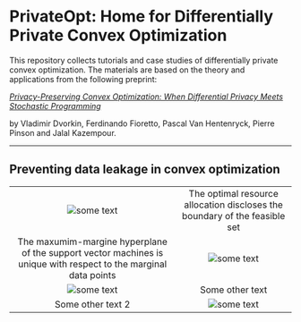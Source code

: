 # PrivateOpt: Home for Differentially Private Convex Optimization

This repository collects tutorials and case studies of differentially private convex optimization. The materials are based on the theory and applications from the following preprint:

[*Privacy-Preserving Convex Optimization: When Differential Privacy Meets Stochastic Programming*]()

by Vladimir Dvorkin, Ferdinando Fioretto, Pascal Van Hentenryck, Pierre Pinson and Jalal Kazempour. 

***

## Preventing data leakage in convex optimization


<table align="center">
    <tr>
        <td align="center"><img src="https://user-images.githubusercontent.com/31773955/184557633-4285460b-2437-4159-a38c-4891b268e62a.gif" alt="some text"></td>
        <td align="center"> The optimal resource allocation discloses the boundary of the feasible set </td>
    </tr>
    <tr>
        <td align="center">The maxumim-margine hyperplane of the support vector machines is unique with respect to the marginal data points </td>
        <td align="center"><img src="https://user-images.githubusercontent.com/31773955/184557705-11c922f0-59b8-4ad9-bb97-80e31e34f8ab.gif" alt="some text"></td>
    </tr>
    <tr>
        <td align="center"><img src="https://user-images.githubusercontent.com/31773955/184557774-5e2ca222-c164-49ca-a11d-d74c39a74126.gif" alt="some text"></td>
        <td align="center">Some other text</td>
    </tr>
    <tr>
        <td align="center">Some other text 2</td>
        <td align="center"><img src="https://user-images.githubusercontent.com/31773955/184557785-405b2ad4-675f-4ef1-aedb-4f554b9c3658.gif" alt="some text"></td>
    </tr>
</table>




<!-- <p float="center">
  <img src="https://user-images.githubusercontent.com/31773955/184557633-4285460b-2437-4159-a38c-4891b268e62a.gif" width="350" align=center/>  
</p>
<p float="center">
  <img src="https://user-images.githubusercontent.com/31773955/184557705-11c922f0-59b8-4ad9-bb97-80e31e34f8ab.gif" width="350" /> 
</p>
<p float="center">
  <img src="https://user-images.githubusercontent.com/31773955/184557774-5e2ca222-c164-49ca-a11d-d74c39a74126.gif" width="350" />
</p>
<p float="center">
  <img src="https://user-images.githubusercontent.com/31773955/184557785-405b2ad4-675f-4ef1-aedb-4f554b9c3658.gif" width="350" />
</p>
 -->
